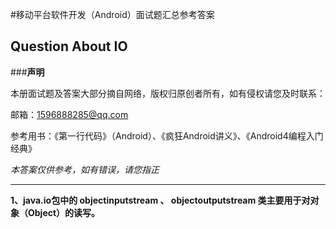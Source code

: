 #移动平台软件开发（Android）面试题汇总参考答案

## Question About IO

###**声明**

本册面试题及答案大部分摘自网络，版权归原创者所有，如有侵权请您及时联系：

邮箱：1596888285@qq.com

参考用书：《第一行代码》（Android）、《疯狂Android讲义》、《Android4编程入门经典》

*本答案仅供参考，如有错误，请您指正*


---
**1、java.io包中的  objectinputstream  、  objectoutputstream 类主要用于对对象（Object）的读写。**